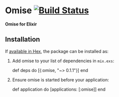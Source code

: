 # Omise [![Build Status](https://travis-ci.org/teerawat1992/omistry.svg?branch=master)](https://travis-ci.org/teerawat1992/omistry)

**Omise for Elixir**

## Installation

If [available in Hex](https://hex.pm/docs/publish), the package can be installed as:

  1. Add omise to your list of dependencies in `mix.exs`:

        def deps do
          [{:omise, "~> 0.1.1"}]
        end

  2. Ensure omise is started before your application:

        def application do
          [applications: [:omise]]
        end
